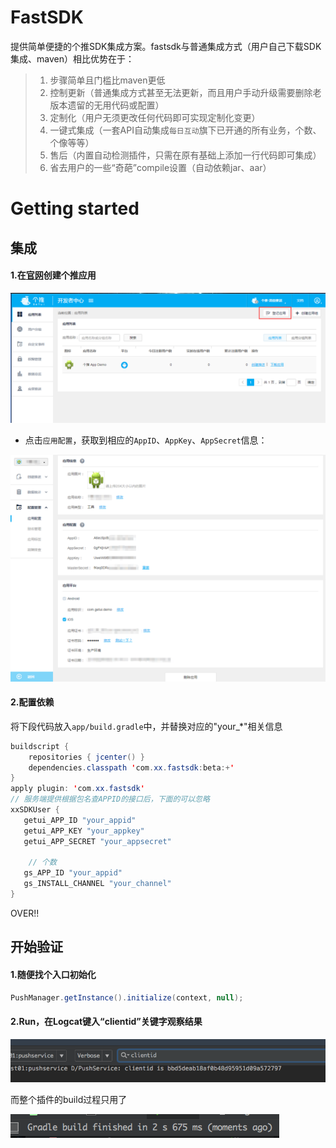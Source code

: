 

FastSDK
====
提供简单便捷的个推SDK集成方案。fastsdk与普通集成方式（用户自己下载SDK集成、maven）相比优势在于：  
>1. 步骤简单且门槛比maven更低  
>2. 控制更新（普通集成方式甚至无法更新，而且用户手动升级需要删除老版本遗留的无用代码或配置）  
>3. 定制化（用户无须更改任何代码即可实现定制化变更）  
>4. 一键式集成（一套API自动集成`每日互动`旗下已开通的所有业务，个数、个像等等） 
>5. 售后（内置自动检测插件，只需在原有基础上添加一行代码即可集成）  
>6. 省去用户的一些“奇葩”compile设置（自动依赖jar、aar）

  
     
#  Getting started
## 集成
#### 1.在[官网](http://dev.getui.com)创建个推应用
![](readme/image/sdk05.png)   

* 点击`应用配置`，获取到相应的`AppID`、`AppKey`、`AppSecret`信息：

![](readme/image/sdk06.png)

#### 2.配置依赖
将下段代码放入`app/build.gradle`中，并替换对应的"your_*"相关信息 
```Java
buildscript {
    repositories { jcenter() }
    dependencies.classpath 'com.xx.fastsdk:beta:+'
}
apply plugin: 'com.xx.fastsdk'
// 服务端提供根据包名查APPID的接口后，下面的可以忽略
xxSDKUser {
   getui_APP_ID "your_appid"
   getui_APP_KEY "your_appkey"
   getui_APP_SECRET "your_appsecret"
    
	// 个数
   gs_APP_ID "your_appid"
   gs_INSTALL_CHANNEL "your_channel"
}
```
    
    
    
OVER!!  

## 开始验证
#### 1.随便找个入口初始化
```Java
PushManager.getInstance().initialize(context, null);
```
#### 2.Run，在Logcat键入“clientid”关键字观察结果
  
![](readme/image/sdk04.png)
  
而整个插件的build过程只用了  

![](readme/image/sdk03.png)


